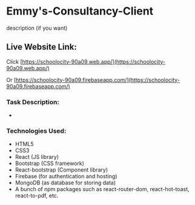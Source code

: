 # Emmy's-Consultancy-Client

description (if you want)

## Live Website Link:

Click [https://schoolocity-90a09.web.app/](https://schoolocity-90a09.web.app/)

Or  [https://schoolocity-90a09.firebaseapp.com/](https://schoolocity-90a09.firebaseapp.com/)

### Task Description:
* 


### Technologies Used:
* HTML5
* CSS3
* React (JS library)
* Bootstrap (CSS framework)
* React-bootstrap (Component library)
* Firebase (for authentication and hosting)
* MongoDB (as database for storing data)
* A bunch of npm packages such as react-router-dom, react-hot-toast, react-to-pdf, etc.